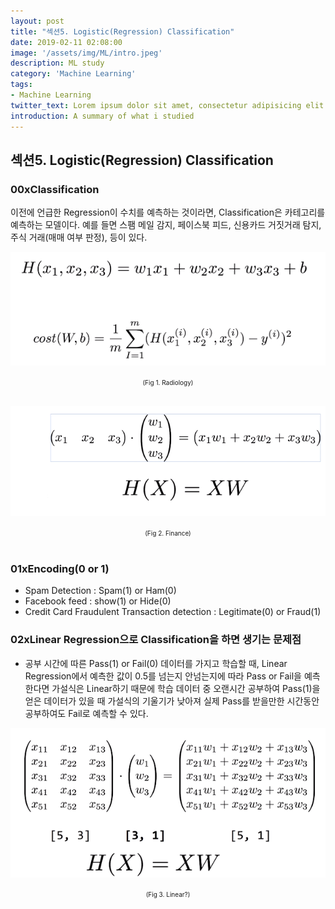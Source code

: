 ```yaml
---
layout: post
title: "섹션5. Logistic(Regression) Classification"
date: 2019-02-11 02:08:00
image: '/assets/img/ML/intro.jpeg'
description: ML study
category: 'Machine Learning'
tags:
- Machine Learning
twitter_text: Lorem ipsum dolor sit amet, consectetur adipisicing elit.
introduction: A summary of what i studied
---
```



## 섹션5. Logistic(Regression) Classification

### 00xClassification
 이전에 언급한 Regression이 수치를 예측하는 것이라면, Classification은 카테고리를 예측하는 모델이다. 예를 들면 스팸 메일 감지, 페이스북 피드, 신용카드 거짓거래 탐지, 주식 거래(매매 여부 판정),  등이 있다.

![problem](/assets/img/ML/section4/fig1.PNG "Radiology")
<center><font size="0.5em">(Fig 1. Radiology)</font></center><br>

![problem](/assets/img/ML/section4/fig2.PNG "Finance")
<center><font size="0.5em">(Fig 2. Finance)</font></center><br>

### 01xEncoding(0 or 1)
 - Spam Detection : Spam(1) or Ham(0)
 - Facebook feed : show(1) or Hide(0)
 - Credit Card Fraudulent Transaction detection : Legitimate(0) or Fraud(1)

### 02xLinear Regression으로 Classification을 하면 생기는 문제점

 - 공부 시간에 따른 Pass(1) or Fail(0) 데이터를 가지고 학습할 때, Linear Regression에서 예측한 값이 0.5를 넘는지 안넘는지에 따라 Pass or Fail을 예측한다면 가설식은 Linear하기 때문에 학습 데이터 중 오랜시간 공부하여 Pass(1)을 얻은 데이터가 있을 때 가설식의 기울기가 낮아져 실제 Pass를 받을만한 시간동안 공부하여도 Fail로 예측할 수 있다. 

![problem](/assets/img/ML/section4/fig3.PNG "Linear")
<center><font size="0.5em">(Fig 3. Linear?)</font></center><br>